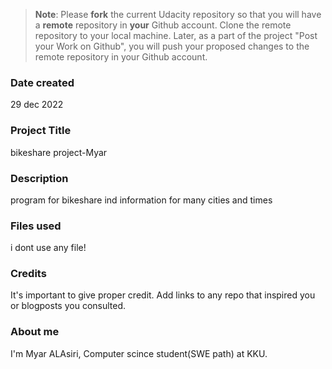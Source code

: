 >**Note**: Please **fork** the current Udacity repository so that you will have a **remote** repository in **your** Github account. Clone the remote repository to your local machine. Later, as a part of the project "Post your Work on Github", you will push your proposed changes to the remote repository in your Github account.

### Date created
29 dec 2022

### Project Title
bikeshare project-Myar

### Description
program for bikeshare ind information for many cities and times

### Files used
i dont use any file!

### Credits
It's important to give proper credit. Add links to any repo that inspired you or blogposts you consulted.

### About me
I'm Myar ALAsiri, Computer scince student(SWE path) at KKU.